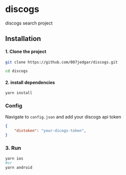 # discogs
discogs search project

## Installation

#### 1. Clone the project

```bash
git clone https://github.com/007jedgar/discogs.git
```
```bash
cd discogs
```
#### 2. install dependencies
```bash
yarn install
```

### Config
Navigate to `config.json` and add your discogs api token
```json
{
	"distoken": "your-dicogs-token",
}
```

### 3. Run
```bash
yarn ios
#or
yarn android
```
